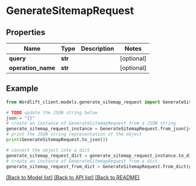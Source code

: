 # GenerateSitemapRequest


## Properties

Name | Type | Description | Notes
------------ | ------------- | ------------- | -------------
**query** | **str** |  | [optional] 
**operation_name** | **str** |  | [optional] 

## Example

```python
from Wordlift_client.models.generate_sitemap_request import GenerateSitemapRequest

# TODO update the JSON string below
json = "{}"
# create an instance of GenerateSitemapRequest from a JSON string
generate_sitemap_request_instance = GenerateSitemapRequest.from_json(json)
# print the JSON string representation of the object
print(GenerateSitemapRequest.to_json())

# convert the object into a dict
generate_sitemap_request_dict = generate_sitemap_request_instance.to_dict()
# create an instance of GenerateSitemapRequest from a dict
generate_sitemap_request_from_dict = GenerateSitemapRequest.from_dict(generate_sitemap_request_dict)
```
[[Back to Model list]](../README.md#documentation-for-models) [[Back to API list]](../README.md#documentation-for-api-endpoints) [[Back to README]](../README.md)


